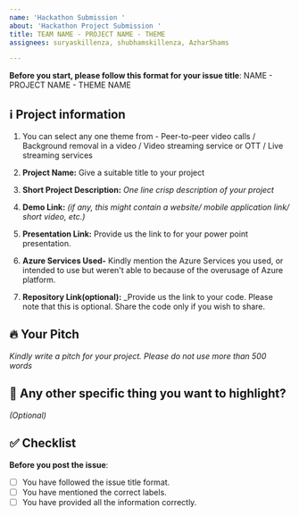 ```yaml
---
name: 'Hackathon Submission '
about: 'Hackathon Project Submission '
title: TEAM NAME - PROJECT NAME - THEME
assignees: suryaskillenza, shubhamskillenza, AzharShams

---
```


**Before you start, please follow this format for your issue title**:
NAME - PROJECT NAME - THEME NAME

## ℹ️ Project information


 1. You can select any one theme from - Peer-to-peer video calls / Background removal in a video / Video streaming service or OTT / Live streaming services

2. **Project Name:** Give a suitable title to your project

3. **Short Project Description:** _One line crisp description of your project_

4. **Demo Link:** _(if any, this might contain a website/ mobile application link/ short video, etc.)_

5. **Presentation Link:** Provide us the link to for your power point presentation. 

6. **Azure Services Used-** Kindly mention the Azure Services you used, or intended to use but weren't able to because of the overusage of Azure platform. 

7. **Repository Link(optional):** _Provide us the link to your code. Please note that this is optional. Share the code only if you wish to share.

## 🔥 Your Pitch
_Kindly write a pitch for your project. Please do not use more than 500 words_



## 🔦 Any other specific thing you want to highlight?
_(Optional)_


## ✅ Checklist


**Before you post the issue**:
- [ ] You have followed the issue title format.
- [ ] You have mentioned the correct labels.
- [ ] You have provided all the information correctly.
